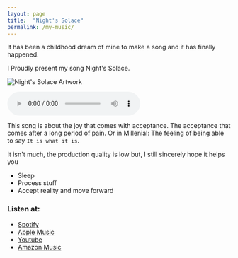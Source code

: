 ```yaml
---
layout: page
title:  "Night's Solace"
permalink: /my-music/
---
```


It has been a childhood dream of mine to make a song and it has finally happened.

I Proudly present my song Night's Solace.

![Night's Solace Artwork](/assets/artwork.jpg)

<audio src="/assets/nights-solace.mp3" controls preload></audio>

This song is about the joy that comes with acceptance. 
The acceptance that comes after a long period of pain.
Or in Millenial: The feeling of being able to say `It is what it is`.

It isn't much, the production quality is low but, I still sincerely hope it helps you 
- Sleep
- Process stuff
- Accept reality and move forward

### Listen at:
- [Spotify][spotify]
- [Apple Music][apple_music]
- [Youtube][youtube]
- [Amazon Music][amazon_music]


[spotify]: https://open.spotify.com/track/6Cfh9PPWlD8Jgm2Bx0Q52b?si=87499c9af6c74b9c
[apple_music]: https://music.apple.com/us/album/nights-solace/1703428813?i=1703428814
[amazon_music]: https://music.amazon.in/albums/B0CG42JF9C
[youtube]: https://www.youtube.com/watch?v=rMcSxGn-6rc

